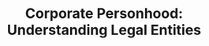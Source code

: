 ---
title: "Corporate Personhood: Understanding Legal Entities"
description: "A comprehensive exploration of corporate personhood and its implications in modern law"
collection_type: memorandum
reading_level: 3
section: 1
content_level_1: "Companies are like big groups that can do things like people can. They can own stuff and make deals."
content_level_3: "Corporate personhood is a legal concept that allows companies to act as individuals in certain situations, including owning property and entering into contracts."
content_level_5: "The doctrine of corporate personhood establishes the legal framework through which business entities are granted certain rights and responsibilities traditionally associated with natural persons, enabling them to engage in property ownership, contractual obligations, and various legal proceedings."
title_level_1: "What Companies Can Do"
title_level_3: "Understanding Corporate Rights"
title_level_5: "Analysis of Corporate Personhood Doctrine"
---